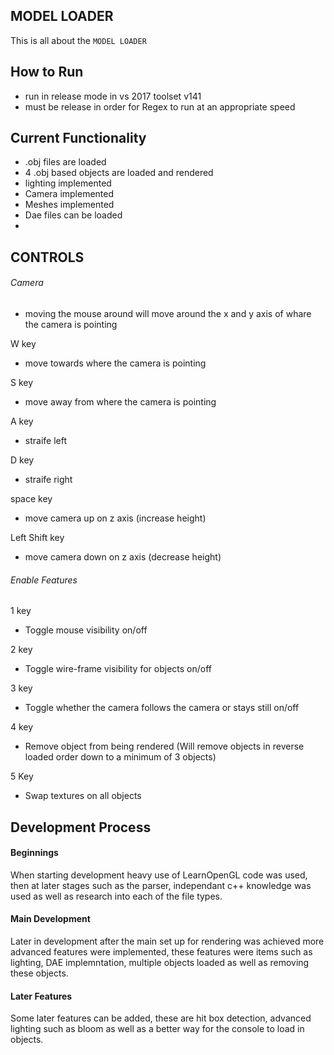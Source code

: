 ## MODEL LOADER  

This is all about the `MODEL LOADER`
  

## How to Run

- run in release mode in vs 2017 toolset v141
- must be release in order for Regex to run at an appropriate speed



## Current Functionality

 - .obj files are loaded
 - 4 .obj based objects are loaded and rendered
 - lighting implemented
 - Camera implemented
 - Meshes implemented
 - Dae files can be loaded
 - 

## CONTROLS
###### Camera 

- moving the mouse around will move around the x and y axis of whare the camera is pointing

W key
- move towards where the camera is pointing

S key
- move away from where the camera is pointing

A key
- straife left

D key
- straife right

space key
- move camera up on z axis (increase height)

Left Shift key
- move camera down on z axis (decrease height)

###### Enable Features
1 key
- Toggle mouse visibility on/off

2 key
- Toggle wire-frame visibility for objects on/off

3 key
- Toggle whether the camera follows the camera or stays still on/off

4 key
- Remove object from being rendered (Will remove objects in reverse loaded order down to a minimum of 3 objects)

5 Key 
- Swap textures on all objects

## Development Process
#### Beginnings 
 When starting development heavy use of LearnOpenGL code was used, then at later stages such as the parser, independant c++ knowledge was used as well as research into each of the file types.

#### Main Development
 Later in development after the main set up for rendering was achieved more advanced features were implemented, these features were items such as lighting, DAE implemntation, multiple objects loaded as well as removing these objects.

#### Later Features
 Some later features can be added, these are hit box detection, advanced lighting such as bloom as well as a better way for the console to load in objects.
